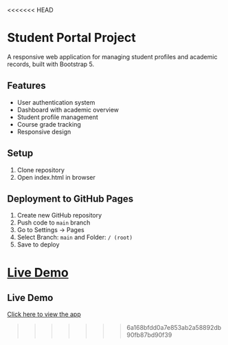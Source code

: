 <<<<<<< HEAD
# Student Portal Project

A responsive web application for managing student profiles and academic records, built with Bootstrap 5.

## Features

- User authentication system
- Dashboard with academic overview
- Student profile management
- Course grade tracking
- Responsive design

## Setup

1. Clone repository
2. Open index.html in browser

## Deployment to GitHub Pages

1. Create new GitHub repository
2. Push code to `main` branch
3. Go to Settings → Pages
4. Select Branch: `main` and Folder: `/ (root)`
5. Save to deploy

[Live Demo](https://github.com/Muhfarieshf/Student-portal-login/)
=======
## Live Demo
[Click here to view the app](https://Muhfarieshf.github.io/Student-portal-login)
>>>>>>> 6a168bfdd0a7e853ab2a58892db90fb87bd90f39
